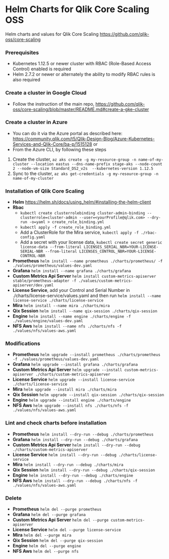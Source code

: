 # Helm Charts for Qlik Core Scaling OSS

Helm charts and values for Qlik Core Scaling
https://github.com/qlik-oss/core-scaling

### Prerequisites
- Kubernetes 1.12.5 or newer cluster with RBAC (Role-Based Access Control) enabled is required
- Helm 2.7.2 or newer or alternately the ability to modify RBAC rules is also required

### Create a cluster in Google Cloud
- Follow the instruction of the main repo, https://github.com/qlik-oss/core-scaling/blob/master/README.md#create-a-gke-cluster

### Create a cluster in Azure
- You can do it via the Azure portal as described here: https://community.qlik.com/t5/Qlik-Design-Blog/Azure-Kubernetes-Services-and-Qlik-Core/ba-p/1515128 or
- From the Azure CLI, by following these steps
1. Create the cluster, `az aks create -g my-resource-group -n name-of-my-cluster --location eastus --dns-name-prefix stage-aks --node-count 2 --node-vm-size Standard_DS2_v2s  --kubernetes-version 1.12.5`
1. Sync to the cluster, `az aks get-credentials -g my-resource-group -n name-of-my-cluster`

### Installation of Qlik Core Scaling
- **Helm** https://helm.sh/docs/using_helm/#installing-the-helm-client
- **Rbac** 
   - `kubectl create clusterrolebinding cluster-admin-binding --clusterrole=cluster-admin --user=<yourProfile@qlik.com> --dry-run -o=yaml > create_role_binding.yml`
   - `kubectl apply -f create_role_binding.yml`
   - Add a ClusterRole for the Mira service, `kubectl apply -f ./rbac-config.yaml`
   - Add a secret with your license data, `kubectl create secret generic license-data --from-literal LICENSES_SERIAL_NBR=YOUR-LICENSE-SERIAL-NBR --from-literal LICENSES_CONTROL_NBR=YOUR-LICENSE-CONTROL-NBR`
- **Prometheus** `helm install --name prometheus ./charts/prometheus/ -f ./values/prometheus/values-dev.yaml`
- **Grafana** `helm install --name grafana ./charts/grafana`
- **Custom Metrics Api Server** `helm install custom-metrics-apiserver stable/prometheus-adapter -f ./values/custom-metrics-apiserver/dev.yaml`
- **License Service**, add your Control and Serial Number in ./charts/license-service/values.yaml and then run `helm install --name license-service ./charts/license-service`
- **Mira** `helm install --name mira ./charts/mira`
- **Qix Session** `helm install --name qix-session ./charts/qix-session`
- **Engine** `helm install --name engine ./charts/engine -f ./values/engine/values-dev.yaml`
- **NFS Aws** `helm install --name nfs ./charts/nfs -f ./values/nfs/values-aws.yaml`

### Modifications
- **Prometheus** `helm upgrade --install prometheus ./charts/prometheus -f ./values/prometheus/values-dev.yaml`
- **Grafana** `helm upgrade --install grafana ./charts/grafana`
- **Custom Metrics Api Server** `helm upgrade --install custom-metrics-apiserver ./charts/custom-metrics-apiserver`
- **License Service** `helm upgrade --install license-service ./charts/license-service`
- **Mira** `helm upgrade --install mira ./charts/mira`
- **Qix Session** `helm upgrade --install qix-session ./charts/qix-session`
- **Engine** `helm upgrade --install engine ./charts/engine`
- **NFS Aws** `helm upgrade --install nfs ./charts/nfs -f ./values/nfs/values-aws.yaml`

### Lint and check charts before installation
- **Prometheus** `helm install --dry-run --debug ./charts/prometheus`
- **Grafana** `helm install --dry-run --debug ./charts/grafana`
- **Custom Metrics Api Server** `helm install --dry-run --debug ./charts/custom-metrics-apiserver`
- **License Service** `helm install --dry-run --debug ./charts/license-service`
- **Mira** `helm install --dry-run --debug ./charts/mira`
- **Qix Session** `helm install --dry-run --debug ./charts/qix-session`
- **Engine** `helm install --dry-run --debug ./charts/engine`
- **NFS Aws** `helm install --dry-run --debug ./charts/nfs -f ./values/nfs/values-aws.yaml`

### Delete
- **Prometheus** `helm del --purge prometheus`
- **Grafana** `helm del --purge grafana`
- **Custom Metrics Api Server** `helm del --purge custom-metrics-apiserver`
- **License Service** `helm del --purge license-service`
- **Mira** `helm del --purge mira`
- **Qix Session** `helm del --purge qix-session`
- **Engine** `helm del --purge engine`
- **NFS Aws** `helm del --purge nfs`